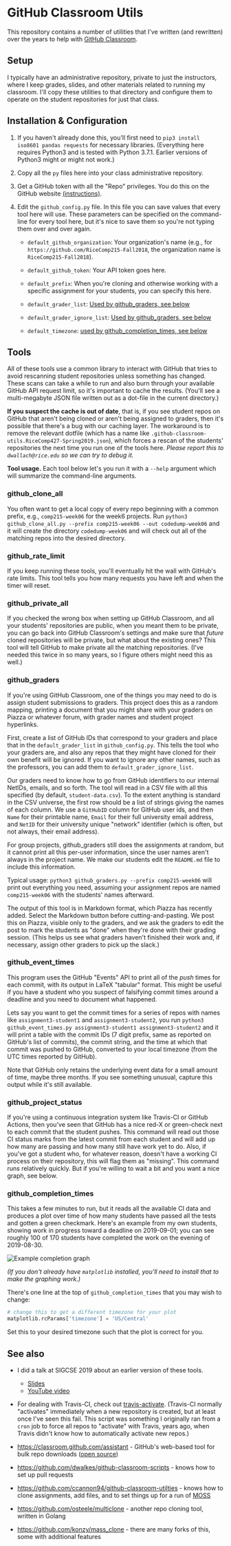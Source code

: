 # GitHub Classroom Utils

This repository contains a number of utilities that I've written (and rewritten)
over the years to help with [GitHub Classroom](https://classroom.github.com). 

## Setup

I typically have an administrative repository, private to just the instructors,
where I keep grades, slides, and other materials related to running my classroom. 
I'll copy these utilities to that directory and configure them to operate on the
student repositories for just that class.

## Installation & Configuration


1) If you haven't already done this, you'll first need to `pip3 install
iso8601 pandas requests` for necessary libraries.
(Everything here requires Python3 and is tested with Python 3.7.1.
 Earlier versions of Python3 might or might not work.)
 
2) Copy all the `py` files here into your class administrative repository.

3) Get a GitHub token with all the "Repo" privileges. You do
this on the GitHub website
[(instructions)](https://github.com/blog/1509-personal-api-tokens). 

4) Edit the `github_config.py` file. In this file
   you can save values that every tool here will use.
   These parameters can be specified on the command-line
      for every tool here, but it's nice to save them so you're
      not typing them over and over again.
    
   - `default_github_organization`: Your organization's name
   (e.g., for `https://github.com/RiceComp215-Fall2018`, the
   organization name is `RiceComp215-Fall2018`). 
   
   - `default_github_token`: Your API token goes here.

   - `default_prefix`: When you're cloning and otherwise working
     with a specific assignment for your students, you can specify
     this here. 
     
   - `default_grader_list`: [Used by github_graders, see below](#github_graders)
   
   - `default_grader_ignore_list`: [Used by github_graders, see below](#github_graders)

   - `default_timezone`: [used by github_completion_times, see below](#github_completion_times)
     
      
## Tools

All of these tools use a common library to interact with GitHub that tries
to avoid rescanning student repositories unless something has changed.
These scans can take a while to run and also burn through your available
GitHub API request limit, so it's important to cache the results. (You'll
see a multi-megabyte JSON file written out as a dot-file in the current directory.)

**If you suspect the cache is out of date**, that is, if you see
student repos on GitHub that aren't being cloned or aren't being
assigned to graders, then it's possible that there's a bug with our
caching layer. The workaround is to remove the relevant dotfile (which
has a name like
`.github-classroom-utils.RiceComp427-Spring2019.json`),
which forces a rescan of the students' repositories the next time
you run one of the tools here. *Please report
this to `dwallach@rice.edu` so we can try to debug it.*

**Tool usage.** Each tool below let's you run it with a `--help` argument which will summarize
the command-line arguments. 

### github_clone_all

You often want to get a local copy of every repo beginning with a common prefix,
e.g., `comp215-week06` for the week6 projects.
Run `python3 github_clone_all.py --prefix comp215-week06 --out codedump-week06`
and it will create the directory `codedump-week06` and will check out all
of the matching repos into the desired directory.

### github_rate_limit

If you keep running these tools, you'll eventually hit the wall with
GitHub's rate limits. This tool tells you how many requests you have
left and when the timer will reset.

### github_private_all

If you checked the wrong box when setting up GitHub Classroom, and all
your students' repositories are public, when you meant them to be private,
you can go back into GitHub Classroom's settings and make sure that *future*
cloned repositories will be private, but what about the existing ones? This
tool will tell GitHub to make private all the matching repositories. (I've
needed this twice in so many years, so I figure others might need this as well.)

### github_graders

If you're using GitHub Classroom, one of the things you may need to do is assign
student submissions to graders. This project does this as a random mapping,
printing a document that you might share with your graders on Piazza or whatever
forum, with grader names and student project hyperlinks.

First, create a list of GitHub IDs that correspond to your graders and
place that in the `default_grader_list` in `github_config.py`.
This tells the tool who your graders are, and also any repos that they
might have cloned for their own benefit will be ignored. If you want to
ignore any other names, such as the professors, you can add them to
`default_grader_ignore_list`.

Our graders need to know how to go from GitHub identifiers to our
internal NetIDs, emails, and so forth. The tool will read in a CSV
file with all this specified (by default, `student-data.csv`). To
the extent anything is standard in the CSV universe, the first row
should be a list of strings giving the names of each column. We
use a `GitHubID` column for GitHub user ids, and then `Name` for
their printable name, `Email` for their full university email address,
and `NetID` for their university unique "network" identifier (which
is often, but not always, their email address).

For group projects, github_graders still does the assignments at
random, but it cannot print all this per-user information, since
the user names aren't always in the project name. We make our
students edit the `README.md` file to include this information.
 
Typical usage: `python3 github_graders.py --prefix comp215-week06` will 
print out everything you need, assuming your assignment repos are named `comp215-week06`
with the students' names afterward. 

The output of this tool is in Markdown format, which Piazza has recently added.
Select the Markdown button before cutting-and-pasting. We post this on Piazza,
visible only to the graders, and we ask the graders to edit the post to mark the
students as "done" when they're done with their grading session. (This helps us see
what graders haven't finished their work and, if necessary, assign other
graders to pick up the slack.)

### github_event_times

This program uses the GitHub "Events" API to print all of the *push* times
for each commit, with its output in LaTeX "tabular" format. This might be
useful if you have a student who you suspect of falsifying commit times
around a deadline and you need to document what happened.

Lets say you want to get the commit times for a series of repos
with
names like `assignment3-student1` and `assignment3-student2`, 
you run `python3 github_event_times.py assignment3-student1
assignment3-student2`
and it will print a table with the commit IDs (7 digit prefix, same
as reported on GitHub's list of commits), the commit string, and the
time at which that commit was pushed to GitHub, converted to your
local timezone (from the UTC times reported by GitHub).

Note that GitHub only retains the underlying event data for a small
amount of time, maybe three months. If you see something unusual, 
capture this output while it's still available.

### github_project_status

If you're using a continuous integration system like Travis-CI or
GitHub Actions, then you've seen that GitHub has a nice red-X or
green-check next to each commit that the student pushes. This
command will read out those CI status marks from the latest
commit from each student and will add up how many are passing
and how many still have work yet to do. Also, if you've got a
student who, for whatever reason, doesn't have a working CI
process on their repository, this will flag them as "missing".
This command runs relatively quickly. But if you're willing to
wait a bit and you want a nice graph, see below.

### github_completion_times

This takes a few minutes to run, but it reads all the available
CI data and produces a plot over time of how many students have passed all
the tests and gotten a green checkmark. Here's an example from my
own students, showing work in progress toward a deadline on 2019-09-01;
you can see roughly 100 of 170 students have completed the work on
the evening of 2019-08-30. 

![Example completion graph](example_completion.png)

*(If you don't already have `matplotlib` installed,
you'll need to install that to make the graphing work.)*

There's one line at the top of `github_completion_times` that
you may wish to change:

```python
# change this to get a different timezone for your plot
matplotlib.rcParams['timezone'] = 'US/Central'
```

Set this to your desired timezone such that the plot is correct for you.

## See also

- I did a talk at SIGCSE 2019 about an earlier version of these tools.
  - [Slides](https://www.cs.rice.edu/~dwallach/sigcse2019.pdf)
  - [YouTube video](https://youtu.be/xFPskG4ctsI?t=318)

- For dealing with Travis-CI, check out [travis-activate](https://github.com/danwallach/travis-activate).
  (Travis-CI normally "activates" immediately when a new repository is created,
   but at least once I've seen this fail. This script was something I originally
   ran from a `cron` job to force all repos to "activate" with Travis, years ago,
   when Travis didn't know how to automatically activate new repos.)
   
- https://classroom.github.com/assistant - GitHub's web-based tool for bulk repo downloads ([open source](https://github.com/education/classroom-assistant/))

- https://github.com/dwalkes/github-classroom-scripts - knows how to set up pull requests

- https://github.com/ccannon94/github-classroom-utilties - knows how to clone assignments, add files, and to
  set things up for a run of [MOSS](https://theory.stanford.edu/~aiken/moss/)

- https://github.com/osteele/multiclone - another repo cloning tool, written in Golang

- https://github.com/konzy/mass_clone - there are many forks of this, some with additional features
